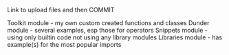 Link to upload files and then COMMIT

Toolkit module - my own custom created functions and classes
Dunder module - several examples, esp those for operators
Snippets module - using only builtin code not using any library modules
Libraries module - has example(s) for the most popular imports

